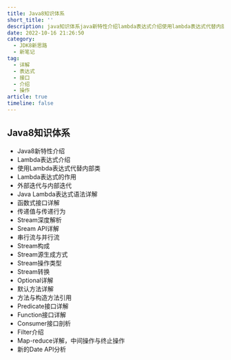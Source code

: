 ```yaml
---
title: Java8知识体系
short_title: ''
description: java知识体系java新特性介绍lambda表达式介绍使用lambda表达式代替内部类lambda表达式的作用外部迭代与内部迭代javalambda表达式语法详解函数式接口详解传递值与传递行为stream深度解析sreamapi详解串行流与并行流stream构成stream源生成方式stream操作类型stream转换optional详解默认方法详解方法与构造方法引用predicate接口详解function接口详解consumer接口剖析filter介绍mapreduce详解中间操作与终止操作新的da
date: 2022-10-16 21:26:50
category:
  - JDK8新思路
  - 新笔记
tag:
  - 详解
  - 表达式
  - 接口
  - 介绍
  - 操作
article: true
timeline: false
---
```

## Java8知识体系

* Java8新特性介绍
* Lambda表达式介绍
* 使用Lambda表达式代替内部类
* Lambda表达式的作用
* 外部迭代与内部迭代
* Java Lambda表达式语法详解
* 函数式接口详解
* 传递值与传递行为
* Stream深度解析
* Sream API详解
* 串行流与并行流
* Stream构成
* Stream源生成方式
* Stream操作类型
* Stream转换
* Optional详解
* 默认方法详解
* 方法与构造方法引用
* Predicate接口详解
* Function接口详解
* Consumer接口剖析
* Filter介绍
* Map-reduce详解，中间操作与终止操作
* 新的Date API分析